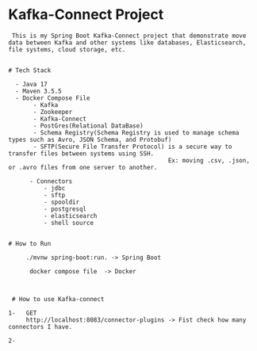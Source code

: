 
# Kafka-Connect Project

     This is my Spring Boot Kafka-Connect project that demonstrate move data between Kafka and other systems like databases, Elasticsearch, file systems, cloud storage, etc.


    # Tech Stack

      - Java 17
      - Maven 3.5.5
      - Docker Compose File 
           - Kafka
           - Zookeeper
           - Kafka-Connect
           - PostGres(Relational DataBase)
           - Schema Registry(Schema Registry is used to manage schema types such as Avro, JSON Schema, and Protobuf)
           - SFTP(Secure File Transfer Protocol) is a secure way to transfer files between systems using SSH.
                                                 Ex: moving .csv, .json, or .avro files from one server to another.

          - Connectors
              - jdbc
              - sftp
              - spooldir
              - postgresql
              - elasticsearch
              - shell source


    # How to Run
        
         ./mvnw spring-boot:run. -> Spring Boot

          docker compose file  -> Docker 

         

     # How to use Kafka-connect

    1-   GET    
         http://localhost:8083/connector-plugins -> Fist check how many connectors I have.

    2-      
        
